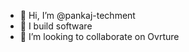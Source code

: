 - 👋 Hi, I’m @pankaj-techment
- 👀 I build software
- 💞️ I’m looking to collaborate on Ovrture

<!---
pankaj-techment/pankaj-techment is a ✨ special ✨ repository because its `README.md` (this file) appears on your GitHub profile.
You can click the Preview link to take a look at your changes.
--->

